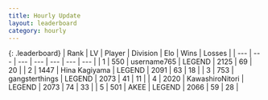 ```yaml
---
title: Hourly Update
layout: leaderboard
category: hourly
---
```


{: .leaderboard}
| Rank | LV | Player | Division | Elo | Wins | Losses |
| --- | --- | --- | --- | --- | --- | --- |
| <span data-change="0">1</span> | 550 | <span title="ID: 188640">username765</span> | LEGEND | <span data-change="0">2125</span> | <span data-change="0">69</span> | <span data-change="0">20</span> |
| <span data-change="0">2</span> | 1447 | <span title="ID: 315148">Hina Kagiyama</span> | LEGEND | <span data-change="0">2091</span> | <span data-change="0">63</span> | <span data-change="0">18</span> |
| <span data-change="4">3</span> | 753 | <span title="ID: 92077">gangsterthings</span> | LEGEND | <span data-change="11">2073</span> | <span data-change="2">41</span> | <span data-change="0">11</span> |
| <span data-change="-1">4</span> | 2020 | <span title="ID: 164871">KawashiroNitori</span> | LEGEND | <span data-change="0">2073</span> | <span data-change="0">74</span> | <span data-change="0">33</span> |
| <span data-change="-1">5</span> | 501 | <span title="ID: 455100">AKEE</span> | LEGEND | <span data-change="0">2066</span> | <span data-change="0">59</span> | <span data-change="0">28</span> |